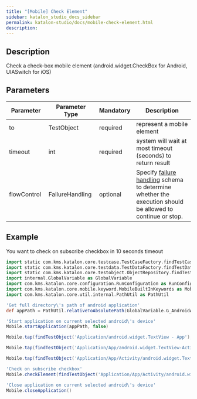```yaml
---
title: "[Mobile] Check Element" 
sidebar: katalon_studio_docs_sidebar
permalink: katalon-studio/docs/mobile-check-element.html 
description: 
---
```

Description
-----------

Check a check-box mobile element (android.widget.CheckBox for Android, UIASwitch for iOS)

Parameters
----------

<table class="wrapped confluenceTable" style="table-layout: fixed;"><thead><tr><th class="xtd-0-0 confluenceTh" style="">Parameter</th><th class="xtd-0-1 confluenceTh" style="">Parameter Type</th><th class="xtd-0-2 confluenceTh" style="">Mandatory</th><th class="xtd-0-3 confluenceTh" style="">Description</th></tr></thead><tbody style=""><tr class="xtr-1" style=""><td class="xtd-1-0 confluenceTd" style=""><span style="">to</span></td><td class="xtd-1-1 confluenceTd" style=""><span style="">TestObject</span></td><td class="xtd-1-2 confluenceTd" style=""><span style="">required</span></td><td class="xtd-1-3 confluenceTd" style="">represent a mobile element</td></tr><tr class="xtr-2" style=""><td class="xtd-2-0 confluenceTd" style=""><span style="">timeout&nbsp;</span></td><td class="xtd-2-1 confluenceTd" style=""><span style="">int</span></td><td class="xtd-2-2 confluenceTd" style=""><span style="">required</span></td><td class="xtd-2-3 confluenceTd" style="">system will wait at most timeout (seconds) to return result</td></tr><tr class="xtr-3" style=""><td class="xtd-3-0 confluenceTd" style=""><span style="">flowControl&nbsp;</span></td><td class="xtd-3-1 confluenceTd" style=""><span style="">FailureHandling&nbsp;</span></td><td class="xtd-3-2 confluenceTd" style=""><span style="">optional</span></td><td class="xtd-3-3 confluenceTd" style=""><span style="">Spec</span><span style="">ify </span><a href="https://docs.katalon.com/x/qAAM" rel="nofollow" style="">failure handling</a><span style=""> schema to determine whether the execution should be allowed to continue or stop.</span></td></tr></tbody></table>

Example
-------

You want to check on subscribe checkbox in 10 seconds timeout

```groovy
import static com.kms.katalon.core.testcase.TestCaseFactory.findTestCase
import static com.kms.katalon.core.testdata.TestDataFactory.findTestData
import static com.kms.katalon.core.testobject.ObjectRepository.findTestObject
import internal.GlobalVariable as GlobalVariable
import com.kms.katalon.core.configuration.RunConfiguration as RunConfiguration
import com.kms.katalon.core.mobile.keyword.MobileBuiltInKeywords as Mobile
import com.kms.katalon.core.util.internal.PathUtil as PathUtil

'Get full directory\'s path of android application'
def appPath = PathUtil.relativeToAbsolutePath(GlobalVariable.G_AndroidApp, RunConfiguration.getProjectDir())

'Start application on current selected android\'s device'
Mobile.startApplication(appPath, false)

Mobile.tap(findTestObject('Application/android.widget.TextView - App'), 10)

Mobile.tap(findTestObject('Application/App/android.widget.TextView-Activity'), 10)

Mobile.tap(findTestObject('Application/App/Activity/android.widget.TextView-Custom Dialog'), 10)

'Check on subscribe checkbox'
Mobile.checkElement(findTestObject('Application/App/Activity/android.widget.Check - Subscribe'), 10)

'Close application on current selected android\'s device'
Mobile.closeApplication()
```